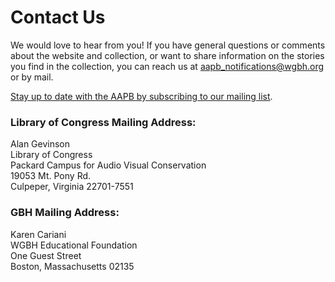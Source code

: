 # Contact Us

We would love to hear from you! If you have general questions or comments about the website and
collection, or want to share information on the stories you find in the
collection, you can reach us at [aapb_notifications@wgbh.org](mailto:aapb_notifications@wgbh.org) or by mail.

[Stay up to date with the AAPB by subscribing to our mailing list](/about-the-american-archive/newsletter).

### Library of Congress Mailing Address:
Alan Gevinson<br/>
Library of Congress<br/>
Packard Campus for Audio Visual Conservation<br/>
19053 Mt. Pony Rd.<br/>
Culpeper, Virginia 22701-7551<br/>

### GBH Mailing Address:
Karen Cariani<br/>
WGBH Educational Foundation<br/>
One Guest Street<br/>
Boston, Massachusetts 02135<br/>
